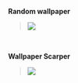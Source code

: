 **Random wallpaper**
> 
> <img src ="https://imgur.com/4TtXMGf.jpg">

<br>

**Wallpaper Scarper**
> 
> <img src = "https://imgur.com/35cYM8S.jpg">
